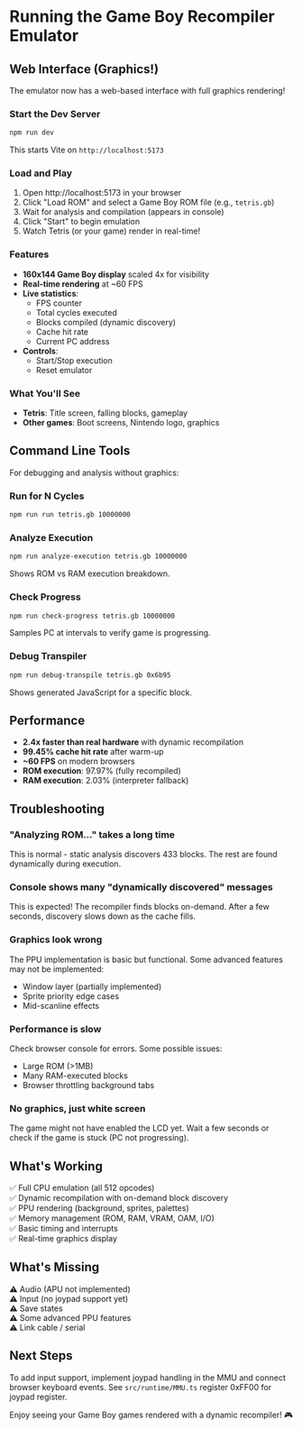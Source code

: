 # Running the Game Boy Recompiler Emulator

## Web Interface (Graphics!)

The emulator now has a web-based interface with full graphics rendering!

### Start the Dev Server

```bash
npm run dev
```

This starts Vite on `http://localhost:5173`

### Load and Play

1. Open http://localhost:5173 in your browser
2. Click "Load ROM" and select a Game Boy ROM file (e.g., `tetris.gb`)
3. Wait for analysis and compilation (appears in console)
4. Click "Start" to begin emulation
5. Watch Tetris (or your game) render in real-time!

### Features

- **160x144 Game Boy display** scaled 4x for visibility
- **Real-time rendering** at ~60 FPS
- **Live statistics**:
  - FPS counter
  - Total cycles executed
  - Blocks compiled (dynamic discovery)
  - Cache hit rate
  - Current PC address
- **Controls**:
  - Start/Stop execution
  - Reset emulator

### What You'll See

- **Tetris**: Title screen, falling blocks, gameplay
- **Other games**: Boot screens, Nintendo logo, graphics

## Command Line Tools

For debugging and analysis without graphics:

### Run for N Cycles

```bash
npm run run tetris.gb 10000000
```

### Analyze Execution

```bash
npm run analyze-execution tetris.gb 10000000
```

Shows ROM vs RAM execution breakdown.

### Check Progress

```bash
npm run check-progress tetris.gb 10000000
```

Samples PC at intervals to verify game is progressing.

### Debug Transpiler

```bash
npm run debug-transpile tetris.gb 0x6b95
```

Shows generated JavaScript for a specific block.

## Performance

- **2.4x faster than real hardware** with dynamic recompilation
- **99.45% cache hit rate** after warm-up
- **~60 FPS** on modern browsers
- **ROM execution**: 97.97% (fully recompiled)
- **RAM execution**: 2.03% (interpreter fallback)

## Troubleshooting

### "Analyzing ROM..." takes a long time

This is normal - static analysis discovers 433 blocks. The rest are found dynamically during execution.

### Console shows many "dynamically discovered" messages

This is expected! The recompiler finds blocks on-demand. After a few seconds, discovery slows down as the cache fills.

### Graphics look wrong

The PPU implementation is basic but functional. Some advanced features may not be implemented:
- Window layer (partially implemented)
- Sprite priority edge cases
- Mid-scanline effects

### Performance is slow

Check browser console for errors. Some possible issues:
- Large ROM (>1MB)
- Many RAM-executed blocks
- Browser throttling background tabs

### No graphics, just white screen

The game might not have enabled the LCD yet. Wait a few seconds or check if the game is stuck (PC not progressing).

## What's Working

✅ Full CPU emulation (all 512 opcodes)  
✅ Dynamic recompilation with on-demand block discovery  
✅ PPU rendering (background, sprites, palettes)  
✅ Memory management (ROM, RAM, VRAM, OAM, I/O)  
✅ Basic timing and interrupts  
✅ Real-time graphics display  

## What's Missing

⚠️ Audio (APU not implemented)  
⚠️ Input (no joypad support yet)  
⚠️ Save states  
⚠️ Some advanced PPU features  
⚠️ Link cable / serial  

## Next Steps

To add input support, implement joypad handling in the MMU and connect browser keyboard events. See `src/runtime/MMU.ts` register 0xFF00 for joypad register.

Enjoy seeing your Game Boy games rendered with a dynamic recompiler! 🎮
